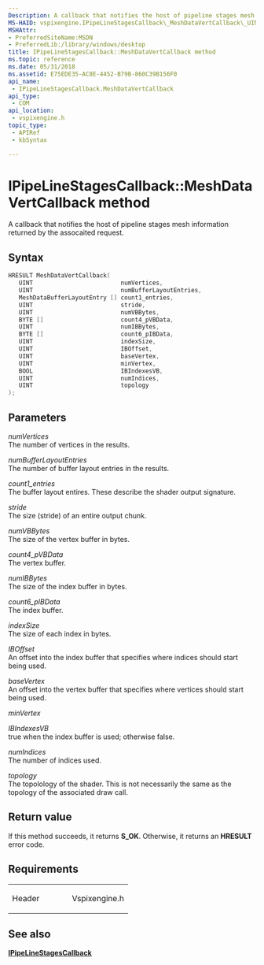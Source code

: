```yaml
---
Description: A callback that notifies the host of pipeline stages mesh information returned by the assocaited request.
MS-HAID: vspixengine.IPipeLineStagesCallback\_MeshDataVertCallback\_UINT\_UINT\_MeshDataBufferLayoutEntry\_arr\_UINT\_UINT\_BYTE\_arr\_UINT\_BYTE\_arr\_UINT\_UINT\_UINT\_UINT\_BOOL\_UINT\_UINT
MSHAttr:
- PreferredSiteName:MSDN
- PreferredLib:/library/windows/desktop
title: IPipeLineStagesCallback::MeshDataVertCallback method
ms.topic: reference
ms.date: 05/31/2018
ms.assetid: E75EDE35-AC8E-4452-B79B-860C39B156F0
api_name: 
 - IPipeLineStagesCallback.MeshDataVertCallback
api_type: 
 - COM
api_location: 
 - vspixengine.h
topic_type: 
 - APIRef
 - kbSyntax

---
```


# <span id="vspixengine.ipipelinestagescallback_meshdatavertcallback_uint_uint_meshdatabufferlayoutentry_arr_uint_uint_byte_arr_uint_byte_arr_uint_uint_uint_uint_bool_uint_uint"></span>IPipeLineStagesCallback::MeshDataVertCallback method

A callback that notifies the host of pipeline stages mesh information returned by the assocaited request.

## Syntax


```C++
HRESULT MeshDataVertCallback(
   UINT                         numVertices,
   UINT                         numBufferLayoutEntries,
   MeshDataBufferLayoutEntry [] count1_entries,
   UINT                         stride,
   UINT                         numVBBytes,
   BYTE []                      count4_pVBData,
   UINT                         numIBBytes,
   BYTE []                      count6_pIBData,
   UINT                         indexSize,
   UINT                         IBOffset,
   UINT                         baseVertex,
   UINT                         minVertex,
   BOOL                         IBIndexesVB,
   UINT                         numIndices,
   UINT                         topology
);
```

## Parameters

*numVertices*   
The number of vertices in the results.

*numBufferLayoutEntries*   
The number of buffer layout entries in the results.

*count1\_entries*   
The buffer layout entires. These describe the shader output signature.

*stride*   
The size (stride) of an entire output chunk.

*numVBBytes*   
The size of the vertex buffer in bytes.

*count4\_pVBData*   
The vertex buffer.

*numIBBytes*   
The size of the index buffer in bytes.

*count6\_pIBData*   
The index buffer.

*indexSize*   
The size of each index in bytes.

*IBOffset*   
An offset into the index buffer that specifies where indices should start being used.

*baseVertex*   
An offset into the vertex buffer that specifies where vertices should start being used.

*minVertex*   

*IBIndexesVB*   
true when the index buffer is used; otherwise false.

*numIndices*   
The number of indices used.

*topology*   
The topolology of the shader. This is not necessarily the same as the topology of the associated draw call.

## Return value

If this method succeeds, it returns **S\_OK**. Otherwise, it returns an **HRESULT** error code.

## Requirements

<table><colgroup><col style="width: 50%" /><col style="width: 50%" /></colgroup><tbody><tr class="odd"><td><p>Header</p></td><td>Vspixengine.h</td></tr></tbody></table>

## <span id="see_also"></span>See also

[**IPipeLineStagesCallback**](/windows/desktop/direct3dtools/ipipelinestagescallback)

 

 